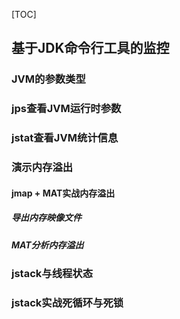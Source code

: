 [TOC]



## 基于JDK命令行工具的监控

### JVM的参数类型

### jps查看JVM运行时参数

### jstat查看JVM统计信息

### 演示内存溢出

#### jmap + MAT实战内存溢出

##### 导出内存映像文件

##### MAT分析内存溢出

### jstack与线程状态

### jstack实战死循环与死锁